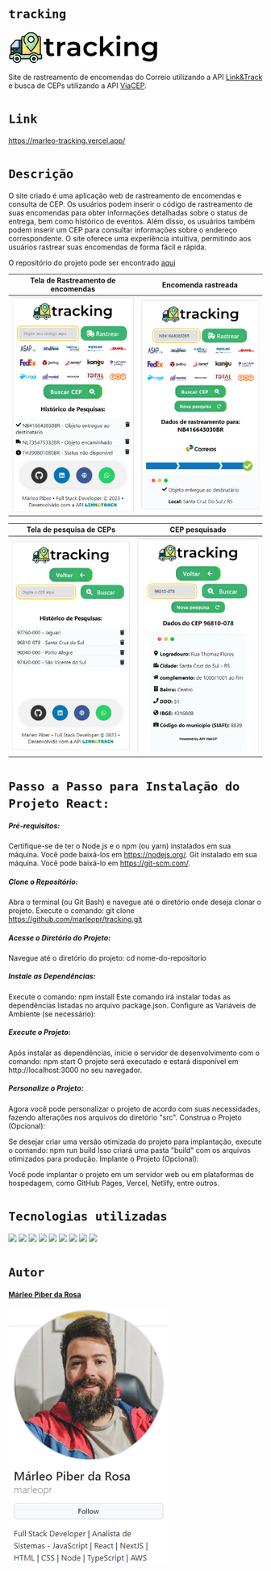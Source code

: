 # `tracking`

<img src="src\assets\tracking logo.png" width="300px">

Site de rastreamento de encomendas do Correio utilizando a API [Link&Track](https://linketrack.com/) e busca de CEPs utilizando a API [ViaCEP](https://viacep.com.br/).

# `Link`

https://marleo-tracking.vercel.app/

# `Descrição`

O site criado é uma aplicação web de rastreamento de encomendas e consulta de CEP. Os usuários podem inserir o código de rastreamento de suas encomendas para obter informações detalhadas sobre o status de entrega, bem como histórico de eventos. Além disso, os usuários também podem inserir um CEP para consultar informações sobre o endereço correspondente. O site oferece uma experiência intuitiva, permitindo aos usuários rastrear suas encomendas de forma fácil e rápida.

O repositório do projeto pode ser encontrado [aqui](https://github.com/marleopr/tracking)

| Tela de Rastreamento de encomendas          | Encomenda rastreada                            |
| ------------------------------------------- | ---------------------------------------------- |
| <img src="src\assets\Rastrear-inicio.jpg" > | <img src="src\assets\Rastrear-rastreado.jpg" > |

| Tela de pesquisa de CEPs               | CEP pesquisado                            |
| -------------------------------------- | ----------------------------------------- |
| <img src="src\assets\cep-inicio.jpg" > | <img src="src\assets\cep-rastreado.jpg" > |

# `Passo a Passo para Instalação do Projeto React:`

##### Pré-requisitos:

Certifique-se de ter o Node.js e o npm (ou yarn) instalados em sua máquina. Você pode baixá-los em https://nodejs.org/.
Git instalado em sua máquina. Você pode baixá-lo em https://git-scm.com/.

##### Clone o Repositório:

Abra o terminal (ou Git Bash) e navegue até o diretório onde deseja clonar o projeto.
Execute o comando: git clone https://github.com/marleopr/tracking.git

##### Acesse o Diretório do Projeto:

Navegue até o diretório do projeto: cd nome-do-repositorio

##### Instale as Dependências:

Execute o comando: npm install
Este comando irá instalar todas as dependências listadas no arquivo package.json.
Configure as Variáveis de Ambiente (se necessário):

##### Execute o Projeto:

Após instalar as dependências, inicie o servidor de desenvolvimento com o comando: npm start
O projeto será executado e estará disponível em http://localhost:3000 no seu navegador.

##### Personalize o Projeto:

Agora você pode personalizar o projeto de acordo com suas necessidades, fazendo alterações nos arquivos do diretório "src".
Construa o Projeto (Opcional):

Se desejar criar uma versão otimizada do projeto para implantação, execute o comando: npm run build
Isso criará uma pasta "build" com os arquivos otimizados para produção.
Implante o Projeto (Opcional):

Você pode implantar o projeto em um servidor web ou em plataformas de hospedagem, como GitHub Pages, Vercel, Netlify, entre outros.

# `Tecnologias utilizadas`

<div>
<img src="https://img.shields.io/badge/Visual_Studio_Code-0078D4?style=for-the-badge&logo=visual%20studio%20code&logoColor=white">
<img src="https://img.shields.io/badge/JavaScript-F7DF1E?style=for-the-badge&logo=javascript&logoColor=black">
<img src="https://img.shields.io/badge/HTML5-E34F26?style=for-the-badge&logo=html5&logoColor=white">
<img src="https://img.shields.io/badge/styled--components-DB7093?style=for-the-badge&logo=styled-components&logoColor=white">
<img src="https://img.shields.io/badge/React-20232A?style=for-the-badge&logo=react&logoColor=61DAFB">
<img src="https://img.shields.io/badge/GIT-E44C30?style=for-the-badge&logo=git&logoColor=white">
<img src="https://img.shields.io/badge/GitHub-100000?style=for-the-badge&logo=github&logoColor=white">
<img src="https://img.shields.io/badge/Markdown-000000?style=for-the-badge&logo=markdown&logoColor=white">
<img src="https://img.shields.io/badge/React_Router-CA4245?style=for-the-badge&logo=react-router&logoColor=white">
</div>

# `Autor`

#### [Márleo Piber da Rosa](https://github.com/marleopr)

<img src="src\assets\marleopr.jpg">